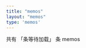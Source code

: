 ```yaml
---
title: "memos"
layout: "memos"
type: 'memos'
--- 
```

<script type="text/javascript">
    window.ViewImage && ViewImage.init('.content img');
</script>

<div class="memo-nums">
        <p class="note note-info memo-nums-text">
            <hanla></hanla>共有
            <span id="memonums">「条等待加载」</span>
            条 memos<hanla></hanla>
        </p>
    </div>
    <div id="bber"></div>
    <script type="text/javascript">
        var bbMemos = {
            memos: "https://memo.wananaiko.com/",
            limit: "15",
            creatorId: "1",
            domId: "#bber"
        }
    </script>

<script src="https://fastly.jsdelivr.net/gh/Tokinx/ViewImage/view-image.min.js"></script>
<script type="text/javascript">
    window.ViewImage && ViewImage.init('.content img');
</script>

<script src="https://wananaiko.design/memos/assets/js/bibi.js"></script>
<script src="https://wananaiko.design/memos/assets/js/marked.min.js"></script>
<script src="https://fastly.jsdelivr.net/gh/Tokinx/Lately/lately.min.js"></script>
